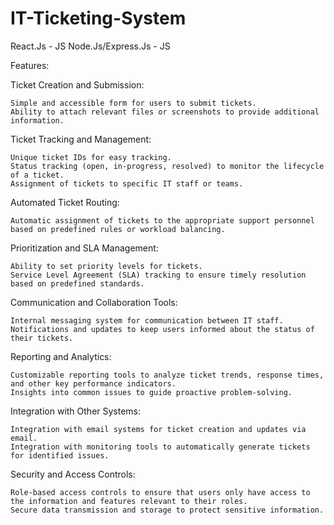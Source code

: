 # IT-Ticketing-System

React.Js           - JS
Node.Js/Express.Js - JS

Features:

Ticket Creation and Submission:

    Simple and accessible form for users to submit tickets.
    Ability to attach relevant files or screenshots to provide additional information.

Ticket Tracking and Management:

    Unique ticket IDs for easy tracking.
    Status tracking (open, in-progress, resolved) to monitor the lifecycle of a ticket.
    Assignment of tickets to specific IT staff or teams.

Automated Ticket Routing:

    Automatic assignment of tickets to the appropriate support personnel based on predefined rules or workload balancing.

Prioritization and SLA Management:

    Ability to set priority levels for tickets.
    Service Level Agreement (SLA) tracking to ensure timely resolution based on predefined standards.

Communication and Collaboration Tools:

    Internal messaging system for communication between IT staff.
    Notifications and updates to keep users informed about the status of their tickets.

Reporting and Analytics:

    Customizable reporting tools to analyze ticket trends, response times, and other key performance indicators.
    Insights into common issues to guide proactive problem-solving.

Integration with Other Systems:

    Integration with email systems for ticket creation and updates via email.
    Integration with monitoring tools to automatically generate tickets for identified issues.

Security and Access Controls:

    Role-based access controls to ensure that users only have access to the information and features relevant to their roles.
    Secure data transmission and storage to protect sensitive information.
